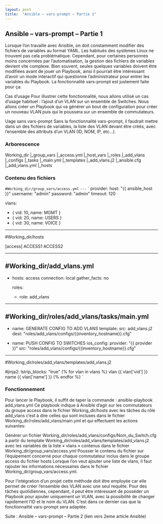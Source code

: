 ```yaml
---
layout: post
title:  "Ansible – vars-prompt – Partie 1"
---
```


## Ansible – vars-prompt – Partie 1

Lorsque l’on travaille avec Ansible, on doit constamment modifier des fichiers de variables au format YAML. Les habitués des systèmes Linux ne trouvent pas cela problématique. Cependant, pour certaines personnes moins concernées par l’automatisation, la gestion des fichiers de variables devient vite complexe.
Bien souvent, seules quelques variables doivent être modifiées avant de jouer un Playbook, ainsi il pourrait être intéressant d’avoir un mode interactif qui questionne l’administrateur pour entrer les variables du Playbook.
La fonctionnalité vars-prompt est justement faite pour ça.

Cas d’usage
Pour illustrer cette fonctionnalité, nous allons utilisé un cas d’usage habituel : l’ajout d’un VLAN sur un ensemble de Switches.
Nous allons créer un Playbook qui va générer un bout de configuration pour créer un nouveau VLAN puis qui le poussera sur un ensemble de commutateurs.

Uage sans vars-prompt
Sans la fonctionnalité vars-prompt, il faudrait mettre dans un des fichiers de variables, la liste des VLAN devant être créés, avec l’ensemble des attributs d’un VLAN (ID, NOM, IP, etc…).

### Arborescence
Working_dir
|_group_vars
  |_access.yml
|_host_vars
|_roles
  |_add_vlans
    |_configs
    |_tasks
      |_main.yml
    |_templates
      |_add_vlans.j2
|_ansible.cfg
|_add_vlans.yml
|_hosts

### Contenu des fichiers

`#Working_dir/group_vars/access.yml`
`---`
`
provider:
  host: "{{ ansible_host }}"
  username: "admin"
  password: "admin"
  timeout: 120

vlans:
- { vid: 10, name: MGMT }
- { vid: 20, name: USERS }
- { vid: 30, name: VOICE }

--------------------------------------------------
#Working_dir/hosts

[access]
ACCESS1
ACCESS2

--------------------------------------------------
#Working_dir/add_vlans.yml
---

- hosts: access
  connection: local
  gather_facts: no

  roles:
    - role: add_vlans

--------------------------------------------------

#Working_dir/roles/add_vlans/tasks/main.yml
----

- name: GENERATE CONFIG TO ADD VLANS
  template:
    src: add_vlans.j2
    dest: "roles/add_vlans/configs/{{inventory_hostname}}.cfg"

- name: PUSH CONFIG TO SWITCHES
  ios_config:
    provider: "{{ provider }}"
    src: "roles/add_vlans/configs/{{inventory_hostname}}.cfg"

--------------------------------------------------

#Working_dir/roles/add_vlans/templates/add_vlans.j2

#jinja2: lstrip_blocks: "true"
{% for vlan in vlans %}
vlan {{ vlan['vid'] }}
 name {{ vlan['name'] }}
{% endfor %}
`

### Fonctionnement
Pour lancer le Playbook, il suffit de taper la commande :
ansible-playbook add_vlans.yml
Ce playbook indique à Ansible d’agir sur les commutateurs du groupe access dans le fichier Working_dir/hosts avec les tâches du rôle add_vlans c’est à dire celles qui sont incluses dans le fichier Working_dir/roles/add_vlans/main.yml et qui effectuent les actions suivantes:

Génèrer un fichier Working_dir/roles/add_vlans/configs/Nom_du_Switch.cfg à partir du template Working_dir/roles/add_vlans/templates/add_vlans.j2 avec les variables de la liste « vlans » contenus dans le fichier Working_dir/group_vars/access.yml
Pousser le contenu du fichier sur l’équipement concerné pour chaque commutateur inclus dans le groupe access du fichier hosts
Lorsque l’on veut ajouter une liste de vlans, il faut rajouter les informations nécessaires dans le fichier Working_dir/group_vars/access.yml.

Pour l’intégration d’un projet cette méthode doit être employée car elle permet de créer l’ensemble des VLAN avec une seul requête.
Pour des tâches quotidiennes, cependant, il peut être intéressant de posséder un Playbook pour ajouter uniquement un VLAN, avec la possibilité de changer rapidement l’ID et le nom du VLAN.
C’est dans ce dernier cas que la fonctionnalité vars-prompt sera adaptée.

Suite : Ansible – vars-prompt – Partie 2 (lien vers 2eme article Ansible)

